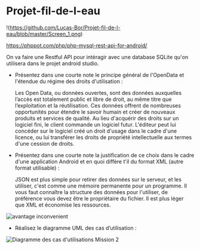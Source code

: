 # Projet-fil-de-l-eau

!(https://github.com/Lucas-Bor/Projet-fil-de-l-eau/blob/master/Screen_1.png)

https://phppot.com/php/php-mysql-rest-api-for-android/

On va faire une Restful API pour intéragir avec une database SQLite qu'on utilisera dans le projet android studio.

 - Présentez dans une courte note le principe général de l'OpenData et l'étendue du régime des droits d'utilisation :

	Les Open Data, ou données ouvertes, sont des données auxquelles l’accès est totalement public et libre de droit, au même titre que l’exploitation et la réutilisation. Ces données offrent de nombreuses opportunités pour étendre le savoir humain et créer de nouveaux produits et services de qualité.
	Au lieu d'acquérir des droits sur un logiciel fini, le client commande un logiciel futur. L'éditeur peut lui concéder sur le logiciel créé un droit d'usage dans le cadre d'une licence, ou lui transférer les droits de propriété intellectuelle aux termes d'une cession de droits.

 - Présentez dans une courte note la justification de ce choix dans le cadre d'une application Android et en quoi diffère t'il du format XML (autre format utilisable) :
 
	JSON est plus simple pour retirer des données sur le serveur, et les utiliser, c'est comme une mémoire permanente pour un programme. Il vous faut connaître la structure des données pour l'utiliser, de préférence vous devez être le propriétaire du fichier. Il est plus léger que XML et économise les ressources.

![avantage inconvenient](https://user-images.githubusercontent.com/57918951/70535622-a907f180-1b5d-11ea-9281-ee55e6c64082.PNG)

 - Réalisez le diagramme UML des cas d’utilisation :
 
![Diagramme des cas d'utilisations Mission 2](https://user-images.githubusercontent.com/57918951/70692267-40cf2200-1cbb-11ea-89b4-775fa417a46a.PNG)
